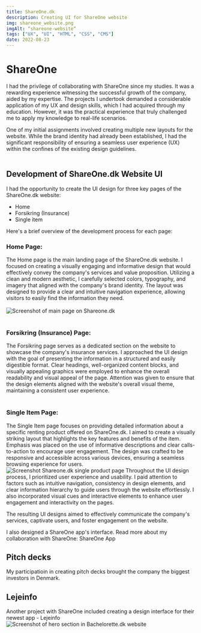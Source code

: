 ```yaml
---
title: ShareOne.dk
description: Creating UI for ShareOne website
img: shareone_website.png
imgAlt: “shareone-website“
tags: ["UX", "UI", "HTML", "CSS", "CMS"]
date: 2022-08-23
---
```


# ShareOne
I had the privilege of collaborating with ShareOne since my studies. It was a rewarding experience witnessing the successful growth of the company, aided by my expertise. The projects I undertook demanded a considerable application of my UX and design skills, which I had acquired through my education. However, it was the practical experience that truly challenged me to apply my knowledge to real-life scenarios.

One of my initial assignments involved creating multiple new layouts for the website. While the brand identity had already been established, I had the significant responsibility of ensuring a seamless user experience (UX) within the confines of the existing design guidelines.
<br>
<br>
## Development of ShareOne.dk Website UI

I had the opportunity to create the UI design for three key pages of the ShareOne.dk website:
- Home
- Forsikring (Insurance)
- Single item 

Here's a brief overview of the development process for each page:

### Home Page:
The Home page is the main landing page of the ShareOne.dk website. I focused on creating a visually engaging and informative design that would effectively convey the company's services and value proposition. Utilizing a clean and modern aesthetic, I carefully selected colors, typography, and imagery that aligned with the company's brand identity. The layout was designed to provide a clear and intuitive navigation experience, allowing visitors to easily find the information they need.
<br>
<br>
![Screenshot of main page on Shareone.dk](/img/shareone_website.png)
<br>
<br>
### Forsikring (Insurance) Page:
The Forsikring page serves as a dedicated section on the website to showcase the company's insurance services. I approached the UI design with the goal of presenting the information in a structured and easily digestible format. Clear headings, well-organized content blocks, and visually appealing graphics were employed to enhance the overall readability and visual appeal of the page. Attention was given to ensure that the design elements aligned with the website's overall visual theme, maintaining a consistent user experience.
<br>
<br>
### Single Item Page:
The Single Item page focuses on providing detailed information about a specific renting product offered on ShareOne.dk. I aimed to create a visually striking layout that highlights the key features and benefits of the item. Emphasis was placed on the use of informative descriptions and clear calls-to-action to encourage user engagement. The design was crafted to be responsive and accessible across various devices, ensuring a seamless browsing experience for users.
![Screenshot Shareone.dk single product page](/img/shareone_product.png)
Throughout the UI design process, I prioritized user experience and usability. I paid attention to factors such as intuitive navigation, consistency in design elements, and clear information hierarchy to guide users through the website effortlessly. I also incorporated visual cues and interactive elements to enhance user engagement and interactivity on the pages.

The resulting UI designs aimed to effectively communicate the company's services, captivate users, and foster engagement on the website.

I also designed a ShareOne app's interface. Read more about my collaboration with ShareOne: [ShareOne App](/projects/shareoneapp)

## Pitch decks
My participatioin in creating pitch decks brought the company the biggest investors in Denmark.

## Lejeinfo

Another project with ShareOne included creating a design interface for their newest app - Lejeinfo
![Screenshot of hero section in Bachelorette.dk website](/img/lejeinfo.jpg)

<style scoped>
    a {
        text-decoration: none;
    }
</style>
